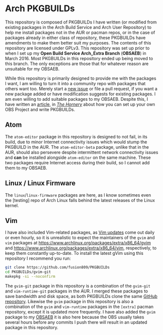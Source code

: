 # Arch PKGBUILDs
This repository is composed of PKGBUILDs I have written (or modified from existing packages in the Arch Build Service and Arch User Repository) to help me install packages not in the AUR or pacman repos, or in the case of packages already in either class of repository, these PKGBUILDs have amendments to make them better suit my purposes. The contents of this repository are licensed under GPLv3. This repository was set up prior to when I set up my **Open Build Service Arch_Extra Branch** (**OBSAEB**) in March 2016. Most PKGBUILDs in this repository ended up being moved to this branch. The only exceptions are those that for whatever reason are unsuitable for my OBSAEB.

While this repository is primarily designed to provide me with the packages I want, I am willing to turn it into a community repo with packages that others want too. Merely start a [new issue](https://github.com/fusion809/PKGBUILDs/issues/new) or file a pull request, if you want a new package added or have modification suggests for existing packages. I am even willing to add suitable packages to my OBSAEB. Despite this, I have written an [article](https://fusion809.github.io/package-development), in [*The Hornery*](https://fusion809.github.io) about how you can set up your own OBS Project and write PKGBUILDs. 

## Atom
The `atom-editor` package in this repository is designed to not fail, in its build, due to minor Internet connectivity issues which would stump the PKGBUILD in the AUR. The `atom-editor-beta` package, unlike that in the AUR, should also persevere despite intermittent network connectivity issues and **can** be installed alongside `atom-editor` on the same machine. These two packages require Internet access during their build, so I cannot add them to my OBSAEB.

## Linux / Linux Firmware
The `linux`/`linux-firmware` packages are here, as I know sometimes even the [testing] repo of Arch Linux falls behind the latest releases of the Linux kernel.

## Vim
I have also included Vim-related packages, as [Vim updates](https://github.com/vim/vim/releases) come out daily or even hourly, so it is unrealistic to expect the maintainers of the `gvim` and `vim` packages at https://www.archlinux.org/packages/extra/x86_64/gvim and https://www.archlinux.org/packages/extra/x86_64/vim, respectively, to keep them constantly up-to-date. To install the latest gVim using this repository I recommend you run:

```bash
git clone https://github.com/fusion809/PKGBUILDs
cd PKGBUILDs/gvim-git
makepkg -si --noconfirm
```

The `gvim-git` package in this repository is a combination of the `gvim-git` and `vim-runtime-git` packages in the AUR. I merged these packages to save bandwidth and disk space, as both PKGBUILDs clone the same [GitHub repository](https://github.com/vim/vim). Likewise the `gvim` package in this repository is also a combination of the `gvim` and `vim-runtime` packages in the `[extra]` pacman repository, except it is updated more frequently. I have also added the `gvim` package to my [OBSAEB](https://build.opensuse.org/package/show/home:fusion809:arch_extra/gvim) it is also here because the OBS usually takes several hours before any commits I push there will result in an updated package in this repository.
